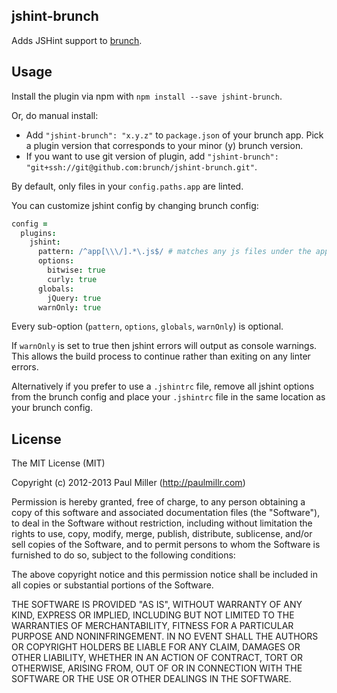 ## jshint-brunch
Adds JSHint support to
[brunch](http://brunch.io).

## Usage
Install the plugin via npm with `npm install --save jshint-brunch`.

Or, do manual install:

* Add `"jshint-brunch": "x.y.z"` to `package.json` of your brunch app.
  Pick a plugin version that corresponds to your minor (y) brunch version.
* If you want to use git version of plugin, add
`"jshint-brunch": "git+ssh://git@github.com:brunch/jshint-brunch.git"`.

By default, only files in your `config.paths.app` are linted.

You can customize jshint config by changing brunch config:

```coffeescript
config =
  plugins:
    jshint:
      pattern: /^app[\\\/].*\.js$/ # matches any js files under the app/ dir
      options:
        bitwise: true
        curly: true
      globals:
        jQuery: true
      warnOnly: true
```

Every sub-option (`pattern`, `options`, `globals`, `warnOnly`) is optional.

If `warnOnly` is set to true then jshint errors will output as console warnings.
This allows the build process to continue rather than exiting on any linter errors.

Alternatively if you prefer to use a `.jshintrc` file, remove all jshint options
from the brunch config and place your `.jshintrc` file in the same location as
your brunch config.

## License

The MIT License (MIT)

Copyright (c) 2012-2013 Paul Miller (http://paulmillr.com)

Permission is hereby granted, free of charge, to any person obtaining a copy
of this software and associated documentation files (the "Software"), to deal
in the Software without restriction, including without limitation the rights
to use, copy, modify, merge, publish, distribute, sublicense, and/or sell
copies of the Software, and to permit persons to whom the Software is
furnished to do so, subject to the following conditions:

The above copyright notice and this permission notice shall be included in
all copies or substantial portions of the Software.

THE SOFTWARE IS PROVIDED "AS IS", WITHOUT WARRANTY OF ANY KIND, EXPRESS OR
IMPLIED, INCLUDING BUT NOT LIMITED TO THE WARRANTIES OF MERCHANTABILITY,
FITNESS FOR A PARTICULAR PURPOSE AND NONINFRINGEMENT. IN NO EVENT SHALL THE
AUTHORS OR COPYRIGHT HOLDERS BE LIABLE FOR ANY CLAIM, DAMAGES OR OTHER
LIABILITY, WHETHER IN AN ACTION OF CONTRACT, TORT OR OTHERWISE, ARISING FROM,
OUT OF OR IN CONNECTION WITH THE SOFTWARE OR THE USE OR OTHER DEALINGS IN
THE SOFTWARE.
